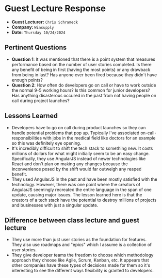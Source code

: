 # Guest Lecture Response
* **Guest Lecturer:** `Chris Schrameck`
* **Company:** `Winsupply`
* **Date:** `Thursday 10/24/2024`

## Pertinent Questions
* **Question 1**: It was mentioned that there is a point system that measures performance based on the number of user stories completed. Is there any benefit of being in first (having the most points) or any drawback from being in last? Has anyone ever been fired because they didn't have enough points?
* **Question 2**: How often do developers go on call or have to work outside the normal 9-5 working hours? Is this common for junior developers? Has anything disasterous occured in the past from not having people on call during project launches?


## Lessons Learned
* Developers have to go on call during product launches so they can handle potential problems that pop up. Typically I've associated on-call-responsibilities with jobs in the medical field like doctors for an example so this was definitely eye opening.
* It's incredibly difficult to shift the tech stack to something new. It costs millions of dollars for what might initially seem to be an easy change. Specifically, they use AngularJS instead of newer technologies like React and don't plan on making any changes because the inconvenience posed by the shift would far outweigh any reaped benefit.
* They used AngularJS in the past and have been mostly satisfied with the technology. However, there was one point where the creators of AngularJS seemingly recreated the entire language in the span of one update, causing major issues. The lesson learned here is that the creators of a tech stack have the potential to destroy millions of projects and businesses with just a singular update.


## Difference between class lecture and guest lecture
 * They use more than just user stories as the foundation for features. They also use roadmaps and "epics" which I assume is a collection of user stories. 
 * They give developer teams the freedom to choose which methodology approach they choose like Agile, Scrum, Kanban, etc. It appears that other companies have these types of decisions made for them so it's interesting to see the different ways flexibility is granted to developers.
